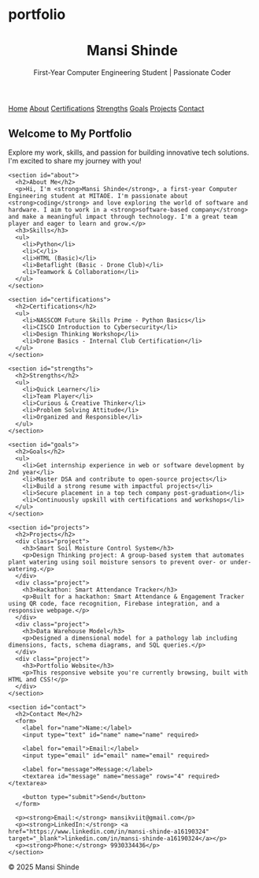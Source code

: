 # portfolio 
<!DOCTYPE html>
<html lang="en">
<head>
  <meta charset="UTF-8" />
  <meta name="viewport" content="width=device-width, initial-scale=1.0"/>
  <title>Mansi Shinde - Digital Portfolio</title>
  <link rel="stylesheet" href="HELLO.CSS"/>
  <link href="https://fonts.googleapis.com/css2?family=Poppins&display=swap" rel="stylesheet">
</head>
<body>
  <header>
    <h1>Mansi Shinde</h1>
    <p>First-Year Computer Engineering Student | Passionate Coder</p>
  </header>

  <nav>
    <a href="#home" onclick="showSection('home')">Home</a>
    <a href="#about" onclick="showSection('about')">About</a>
    <a href="#certifications" onclick="showSection('certifications')">Certifications</a>
    <a href="#strengths" onclick="showSection('strengths')">Strengths</a>
    <a href="#goals" onclick="showSection('goals')">Goals</a>
    <a href="#projects" onclick="showSection('projects')">Projects</a>
    <a href="#contact" onclick="showSection('contact')">Contact</a>
  </nav>

  <main>
    <section id="home" class="active">
      <h2>Welcome to My Portfolio</h2>
      <p>Explore my work, skills, and passion for building innovative tech solutions. I'm excited to share my journey with you!</p>
    </section>

    <section id="about">
      <h2>About Me</h2>
      <p>Hi, I'm <strong>Mansi Shinde</strong>, a first-year Computer Engineering student at MITAOE. I'm passionate about <strong>coding</strong> and love exploring the world of software and hardware. I aim to work in a <strong>software-based company</strong> and make a meaningful impact through technology. I'm a great team player and eager to learn and grow.</p>
      <h3>Skills</h3>
      <ul>
        <li>Python</li>
        <li>C</li>
        <li>HTML (Basic)</li>
        <li>Betaflight (Basic - Drone Club)</li>
        <li>Teamwork & Collaboration</li>
      </ul>
    </section>

    <section id="certifications">
      <h2>Certifications</h2>
      <ul>
        <li>NASSCOM Future Skills Prime - Python Basics</li>
        <li>CISCO Introduction to Cybersecurity</li>
        <li>Design Thinking Workshop</li>
        <li>Drone Basics - Internal Club Certification</li>
      </ul>
    </section>

    <section id="strengths">
      <h2>Strengths</h2>
      <ul>
        <li>Quick Learner</li>
        <li>Team Player</li>
        <li>Curious & Creative Thinker</li>
        <li>Problem Solving Attitude</li>
        <li>Organized and Responsible</li>
      </ul>
    </section>

    <section id="goals">
      <h2>Goals</h2>
      <ul>
        <li>Get internship experience in web or software development by 2nd year</li>
        <li>Master DSA and contribute to open-source projects</li>
        <li>Build a strong resume with impactful projects</li>
        <li>Secure placement in a top tech company post-graduation</li>
        <li>Continuously upskill with certifications and workshops</li>
      </ul>
    </section>

    <section id="projects">
      <h2>Projects</h2>
      <div class="project">
        <h3>Smart Soil Moisture Control System</h3>
        <p>Design Thinking project: A group-based system that automates plant watering using soil moisture sensors to prevent over- or under-watering.</p>
      </div>
      <div class="project">
        <h3>Hackathon: Smart Attendance Tracker</h3>
        <p>Built for a hackathon: Smart Attendance & Engagement Tracker using QR code, face recognition, Firebase integration, and a responsive webpage.</p>
      </div>
      <div class="project">
        <h3>Data Warehouse Model</h3>
        <p>Designed a dimensional model for a pathology lab including dimensions, facts, schema diagrams, and SQL queries.</p>
      </div>
      <div class="project">
        <h3>Portfolio Website</h3>
        <p>This responsive website you're currently browsing, built with HTML and CSS!</p>
      </div>
    </section>

    <section id="contact">
      <h2>Contact Me</h2>
      <form>
        <label for="name">Name:</label>
        <input type="text" id="name" name="name" required>

        <label for="email">Email:</label>
        <input type="email" id="email" name="email" required>

        <label for="message">Message:</label>
        <textarea id="message" name="message" rows="4" required></textarea>

        <button type="submit">Send</button>
      </form>

      <p><strong>Email:</strong> mansikviit@gmail.com</p>
      <p><strong>LinkedIn:</strong> <a href="https://www.linkedin.com/in/mansi-shinde-a16190324" target="_blank">linkedin.com/in/mansi-shinde-a16190324</a></p>
      <p><strong>Phone:</strong> 9930334436</p>
    </section>
  </main>

  <footer>
    <p>&copy; 2025 Mansi Shinde</p>
  </footer>

  <script>
    function showSection(id) {
      document.querySelectorAll('section').forEach(sec => sec.classList.remove('active'));
      document.getElementById(id).classList.add('active');
    }
  </script>
</body>
</html>







